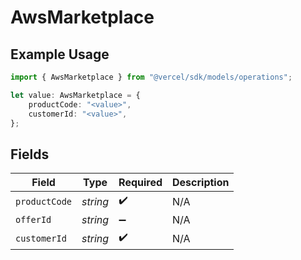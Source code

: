 # AwsMarketplace

## Example Usage

```typescript
import { AwsMarketplace } from "@vercel/sdk/models/operations";

let value: AwsMarketplace = {
    productCode: "<value>",
    customerId: "<value>",
};
```

## Fields

| Field              | Type               | Required           | Description        |
| ------------------ | ------------------ | ------------------ | ------------------ |
| `productCode`      | *string*           | :heavy_check_mark: | N/A                |
| `offerId`          | *string*           | :heavy_minus_sign: | N/A                |
| `customerId`       | *string*           | :heavy_check_mark: | N/A                |